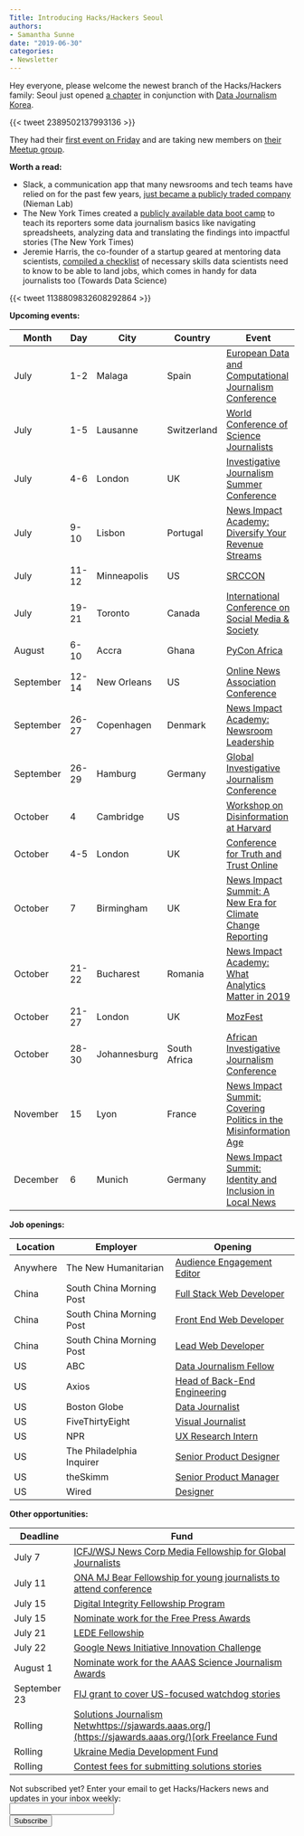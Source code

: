 ```yaml
---
Title: Introducing Hacks/Hackers Seoul
authors: 
- Samantha Sunne
date: "2019-06-30"
categories:
- Newsletter
---
```


Hey everyone, please welcome the newest branch of the Hacks/Hackers family: Seoul just opened [a chapter](https://www.meetup.com/Hacks-Hackers-Seoul/) in conjunction with [Data Journalism Korea](https://www.facebook.com/groups/DataJournalismKR/).

{{< tweet 2389502137993136 >}}

They had their [first event on Friday](https://www.meetup.com/Hacks-Hackers-Seoul/events/262573295/) and are taking new members on [their Meetup group](https://www.meetup.com/Hacks-Hackers-Seoul/).

**Worth a read:**

* Slack, a communication app that many newsrooms and tech teams have relied on for the past few years, [just became a publicly traded company](https://www.niemanlab.org/2019/06/congratulations-to-slack-the-now-public-company-that-keeps-thousands-of-newsrooms-humming/?utm_source=Weekly+Lab+email+list&utm_campaign=4cd89e2e0f-weeklylabemail&utm_medium=email&utm_term=0_8a261fca99-4cd89e2e0f-396331065) (Nieman Lab)
* The New York Times created a [publicly available data boot camp](https://open.nytimes.com/how-we-helped-our-reporters-learn-to-love-spreadsheets-adc43a93b919) to teach its reporters some data journalism basics like navigating spreadsheets, analyzing data and translating the findings into impactful stories (The New York Times)
* Jeremie Harris, the co-founder of a startup geared at mentoring data scientists, [compiled a checklist](https://towardsdatascience.com/why-youre-not-a-job-ready-data-scientist-yet-1a0d73f15012) of necessary skills data scientists need to know to be able to land jobs, which comes in handy for data journalists too (Towards Data Science)

{{< tweet 1138809832608292864 >}}

**Upcoming events:**

| Month | Day | City | Country | Event |
| ----- | --- | ---- | ------- | ----- |
July | 1-2 | Malaga | Spain | [European Data and Computational Journalism Conference](http://datajconf.com/)
July | 1-5 | Lausanne | Switzerland | [World Conference of Science Journalists](http://wfsj.org/v2/2017/10/30/lausanne-will-host-11th-world-conference-of-science-journalists-wcsj2019/)
July | 4-6 | London | UK | [Investigative Journalism Summer Conference](https://tcij.org/summer-conference/)
July | 9-10 | Lisbon | Portugal | [News Impact Academy: Diversify Your Revenue Streams](https://medium.com/we-are-the-european-journalism-centre/whats-new-in-climate-politics-and-local-reporting-join-our-free-news-impact-events-and-find-out-3c9bf2a833af)
July | 11-12 | Minneapolis | US | [SRCCON](https://srccon.org/sessions/)
July | 19-21 | Toronto | Canada | [International Conference on Social Media & Society](http://socialmediaandsociety.org/2018/rethinking-privacy-and-trust-in-the-social-media-age-smsociety-cfp-toronto-canada-july-19-21-2019/)
August | 6-10 | Accra | Ghana | [PyCon Africa](https://africa.pycon.org/)
September | 12-14 | New Orleans | US | [Online News Association Conference](https://journalists.org/events/)
September | 26-27 | Copenhagen | Denmark | [News Impact Academy: Newsroom Leadership](https://medium.com/we-are-the-european-journalism-centre/whats-new-in-climate-politics-and-local-reporting-join-our-free-news-impact-events-and-find-out-3c9bf2a833af)
September | 26-29 | Hamburg | Germany | [Global Investigative Journalism Conference](https://gijc2019.org/)
October | 4 | Cambridge | US | [Workshop on Disinformation at Harvard](https://cyber.harvard.edu/story/2019-04/comparative-approaches-disinformation-call-extended-abstracts)
October | 4-5 | London | UK | [Conference for Truth and Trust Online](https://truthandtrustonline.com/)
October | 7 | Birmingham | UK | [News Impact Summit: A New Era for Climate Change Reporting](https://medium.com/we-are-the-european-journalism-centre/whats-new-in-climate-politics-and-local-reporting-join-our-free-news-impact-events-and-find-out-3c9bf2a833af)
October | 21-22 | Bucharest | Romania | [News Impact Academy: What Analytics Matter in 2019](https://medium.com/we-are-the-european-journalism-centre/whats-new-in-climate-politics-and-local-reporting-join-our-free-news-impact-events-and-find-out-3c9bf2a833af)
October | 21-27 | London | UK | [MozFest](https://www.mozillafestival.org/en/)
October | 28-30 | Johannesburg | South Africa | [African Investigative Journalism Conference](http://journalism.co.za/aijc/)
November | 15 | Lyon | France | [News Impact Summit: Covering Politics in the Misinformation Age](https://medium.com/we-are-the-european-journalism-centre/whats-new-in-climate-politics-and-local-reporting-join-our-free-news-impact-events-and-find-out-3c9bf2a833af)
December | 6 | Munich | Germany | [News Impact Summit: Identity and Inclusion in Local News](https://medium.com/we-are-the-european-journalism-centre/whats-new-in-climate-politics-and-local-reporting-join-our-free-news-impact-events-and-find-out-3c9bf2a833af)

**Job openings:**

| Location | Employer | Opening |
| -------- | -------- | ------- |
Anywhere | The New Humanitarian | [Audience Engagement Editor](https://careers.journalists.org/jobs/12497441/audience-engagement-editor)
China | South China Morning Post | [Full Stack Web Developer](https://www.cpjobs.com/hk/job/web-developer-full-stack-6-months-contract-for-cpjobs-com-ref-prod-cptfs-3191747)
China | South China Morning Post | [Front End Web Developer](https://www.cpjobs.com/hk/job/web-developer-frontend-6-months-contract-for-cpjobs-com-ref-prod-cptfe-3191748)
China | South China Morning Post | [Lead Web Developer](https://www.cpjobs.com/hk/job/lead-web-developer-drupal-api-ref-prod-lwdd-3191750)
US | ABC | [Data Journalism Fellow](https://jobs.disneycareers.com/job/san-francisco/data-journalism-fellow/391/12251910?mc_cid=c1217abfd1&mc_eid=36daae40ce)
US | Axios | [Head of Back-End Engineering](https://boards.greenhouse.io/axios/jobs/1723942)
US | Boston Globe | [Data Journalist](https://bostonglobemediapartners.applytojob.com/apply/Zh2SFA3yYS/Data-Journalist-Analytics-Specialist)
US | FiveThirtyEight | [Visual Journalist](https://fivethirtyeight.com/features/were-hiring-a-visual-journalist-to-cover-sports-the-2020-election-and-more/)
US | NPR | [UX Research Intern](https://recruiting.ultipro.com/NAT1011NATPR/JobBoard/fc254a05-d68e-44c0-a2ba-267380d146ba/OpportunityDetail?opportunityId=bc1b5f1d-dbdb-4f92-a543-b35932a4cca4)
US | The Philadelphia Inquirer | [Senior Product Designer](https://www.snd.org/jobs/view/senior-product-designer-story-experience-engagement/)
US | theSkimm | [Senior Product Manager](https://theskimm.com/jobs/1743601)
US | Wired | [Designer](https://www.wired.com/about/wired-jobs/wired-hiring-designer/)

**Other opportunities:**

| Deadline | Fund |
| -------- | ---- |
July 7 | [ICFJ/WSJ News Corp Media Fellowship for Global Journalists](https://www.icfj.org/our-work/2019-news-corp-media-fellowship-global-journalists)
July 11 | [ONA MJ Bear Fellowship for young journalists to attend conference](https://journalists.org/programs/mj-bear-fellowship/)
July 15 | [Digital Integrity Fellowship Program](https://www.opentech.fund/funds/digital-integrity-fellowship/)
July 15 | [Nominate work for the Free Press Awards](https://www.freepressunlimited.org/en/free-press-awards)
July 21 | [LEDE Fellowship](https://thewholestory.solutionsjournalism.org/introducing-the-lede-fellowship-154903c8a4f5?mc_cid=79ad4825bf&mc_eid=f9f525b1fd)
July 22 | [Google News Initiative Innovation Challenge](https://newsinitiative.withgoogle.com/innovation-challenges/how-to-apply/latam/)
August 1 | [Nominate work for the AAAS Science Journalism Awards](https://sjawards.aaas.org/)
September 23 | [FIJ grant to cover US-focused watchdog stories ](http://fij.org/apply-for-a-grant/)
Rolling | [Solutions Journalism Netw](https://thewholestory.solutionsjournalism.org/now-offering-travel-funds-for-freelancers-857c49f9b395)[https://sjawards.aaas.org/](https://sjawards.aaas.org/)[ork Freelance Fund](https://thewholestory.solutionsjournalism.org/now-offering-travel-funds-for-freelancers-857c49f9b395)
Rolling | [Ukraine Media Development Fund](http://ijnet.org/en/opportunities/media-development-grants-available-ukraine)
Rolling | [Contest fees for submitting solutions stories](https://thewholestory.solutionsjournalism.org/submitting-your-solutions-story-to-a-journalism-award-contest-we-can-help-with-the-fees-12b3e3ab6b01?mc_cid=57b074cc10&mc_eid=f9f525b1fd)

<div id="mc_embed_signup"><form id="mc-embedded-subscribe-form" class="validate" action="//hackshackers.us1.list-manage.com/subscribe/post?u=c56f2e53d5ed6ef87f8aaa75c&amp;id=fb2bc6f10b" method="post" name="mc-embedded-subscribe-form" novalidate="" target="_blank">

<div id="mc_embed_signup_scroll">

<div class="mc-field-group"><label for="mce-EMAIL">Not subscribed yet? Enter your email to get Hacks/Hackers news and updates in your inbox weekly:  </label></div>

<div class="mc-field-group"><input id="mce-EMAIL" class="required email" name="EMAIL" type="email" value="" /></div>

<!-- real people should not fill this in and expect good things - do not remove this or risk form bot signups-->

<div style="position: absolute; left: -5000px;"><input tabindex="-1" name="b_c56f2e53d5ed6ef87f8aaa75c_fb2bc6f10b" type="text" value="" /></div>

<div class="clear"><input id="mc-embedded-subscribe" class="button" name="subscribe" type="submit" value="Subscribe" /></div>

</div>

</form></div>

<!--End mc_embed_signup-->

<meta name="twitter:card" content="summary">

<meta name="twitter:image:src" content="https://hackshackers.com/content-images/about/hackshackers_logomark.png">
